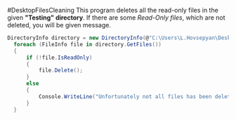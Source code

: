 #DesktopFilesCleaning
This program deletes all the read-only files in the given **"Testing" directory**.
If there are some *Read-Only files*, which are not deleted, you will be given message.
```C#
DirectoryInfo directory = new DirectoryInfo(@"C:\Users\L.Hovsepyan\Desktop\Testing");
  foreach (FileInfo file in directory.GetFiles())
  {
      if (!file.IsReadOnly)
      {
          file.Delete();
      }
      else
      {
          Console.WriteLine("Unfortunately not all files has been deleted in this directory");
      }
  }
  ```
  
  
